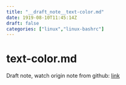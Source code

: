 ```yaml
---
title: "__draft_note__text-color.md"
date: 1919-08-10T11:45:14Z
draft: false
categories: ["linux","linux-bashrc"]
---
```


# text-color.md

Draft note, watch origin note from github: [link](https://github.com/tinghaolai/just-random-note/blob/master/linux/bashrc/text-color.md)